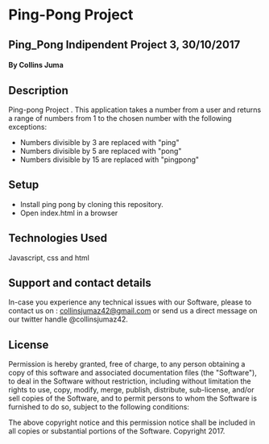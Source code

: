 # Ping-Pong Project

## Ping_Pong Indipendent Project 3, 30/10/2017

#### By Collins Juma

## Description

Ping-pong Project . This application takes a number from a user and returns a range of numbers from 1 to the chosen number with the following exceptions:
* Numbers divisible by 3 are replaced with "ping"
* Numbers divisible by 5 are replaced with "pong"
* Numbers divisible by 15 are replaced with "pingpong"

## Setup

* Install ping pong by cloning this repository.
* Open index.html in a browser

## Technologies Used

Javascript, css and html

## Support and contact details

In-case you experience any technical issues with our Software, please to contact us on : collinsjumaz42@gmail.com or send us a direct  message on our twitter handle @collinsjumaz42.

 ## License

Permission is hereby granted, free of charge, to any person obtaining a copy of this software and associated documentation files (the "Software"), to deal in the Software without restriction, including without limitation the rights to use, copy, modify, merge, publish, distribute, sub-license, and/or sell copies of the Software, and to permit persons to whom the Software is furnished to do so, subject to the following conditions:

The above copyright notice and this permission notice shall be included in all copies or substantial portions of the Software.
Copyright 2017.
